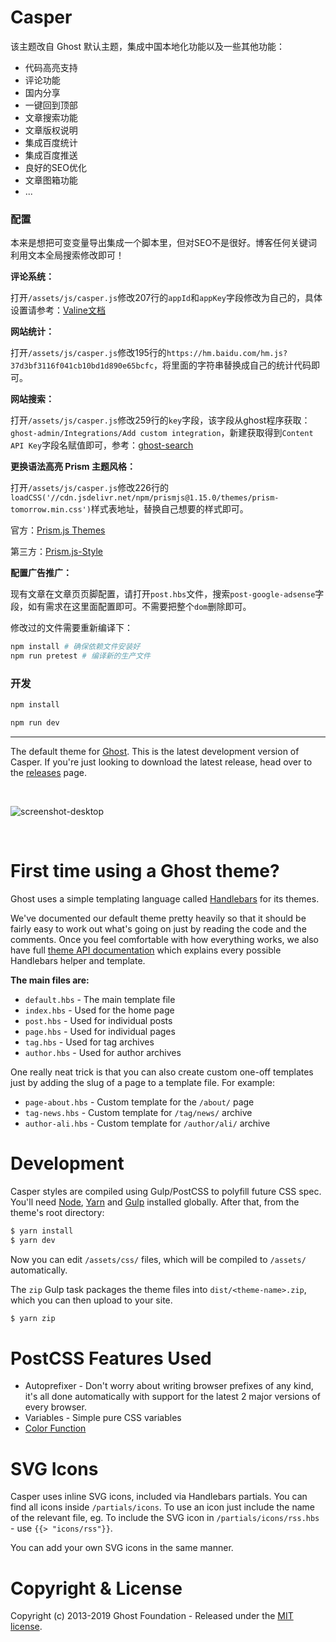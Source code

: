 # Casper

该主题改自 Ghost 默认主题，集成中国本地化功能以及一些其他功能：

- 代码高亮支持
- 评论功能
- 国内分享
- 一键回到顶部
- 文章搜索功能
- 文章版权说明
- 集成百度统计
- 集成百度推送
- 良好的SEO优化
- 文章图箱功能
- ...

### 配置

本来是想把可变变量导出集成一个脚本里，但对SEO不是很好。博客任何关键词利用文本全局搜索修改即可！

**评论系统：**

打开`/assets/js/casper.js`修改207行的`appId`和`appKey`字段修改为自己的，具体设置请参考：[Valine文档](https://valine.js.org/configuration.html#appId)

**网站统计：**

打开`/assets/js/casper.js`修改195行的`https://hm.baidu.com/hm.js?37d3bf3116f041cb10bd1d890e65bcfc`，将里面的字符串替换成自己的统计代码即可。

**网站搜索：**

打开`/assets/js/casper.js`修改259行的`key`字段，该字段从ghost程序获取：`ghost-admin/Integrations/Add custom integration`，新建获取得到`Content API Key`字段名赋值即可，参考：[ghost-search](https://github.com/HauntedThemes/ghost-search#step-3---setup-a-custom-integration)

**更换语法高亮 Prism 主题风格：**

打开`/assets/js/casper.js`修改226行的`loadCSS('//cdn.jsdelivr.net/npm/prismjs@1.15.0/themes/prism-tomorrow.min.css')`样式表地址，替换自己想要的样式即可。

官方：[Prism.js Themes](https://prismjs.com/download.html)

第三方：[Prism.js-Style](https://github.com/JaxsonWang/Prism.js-Style)

**配置广告推广：**

现有文章在文章页页脚配置，请打开`post.hbs`文件，搜索`post-google-adsense`字段，如有需求在这里面配置即可。不需要把整个`dom`删除即可。

修改过的文件需要重新编译下：

```bash
npm install # 确保依赖文件安装好
npm run pretest # 编译新的生产文件
```

### 开发

```bash
npm install

npm run dev
```

---

The default theme for [Ghost](http://github.com/tryghost/ghost/). This is the latest development version of Casper. If you're just looking to download the latest release, head over to the [releases](https://github.com/TryGhost/Casper/releases) page.

&nbsp;

![screenshot-desktop](https://user-images.githubusercontent.com/120485/27221326-1e31d326-5280-11e7-866d-82d550a7683b.jpg)

&nbsp;

# First time using a Ghost theme?

Ghost uses a simple templating language called [Handlebars](http://handlebarsjs.com/) for its themes.

We've documented our default theme pretty heavily so that it should be fairly easy to work out what's going on just by reading the code and the comments. Once you feel comfortable with how everything works, we also have full [theme API documentation](https://ghost.org/docs/api/handlebars-themes/) which explains every possible Handlebars helper and template.

**The main files are:**

- `default.hbs` - The main template file
- `index.hbs` - Used for the home page
- `post.hbs` - Used for individual posts
- `page.hbs` - Used for individual pages
- `tag.hbs` - Used for tag archives
- `author.hbs` - Used for author archives

One really neat trick is that you can also create custom one-off templates just by adding the slug of a page to a template file. For example:

- `page-about.hbs` - Custom template for the `/about/` page
- `tag-news.hbs` - Custom template for `/tag/news/` archive
- `author-ali.hbs` - Custom template for `/author/ali/` archive


# Development

Casper styles are compiled using Gulp/PostCSS to polyfill future CSS spec. You'll need [Node](https://nodejs.org/), [Yarn](https://yarnpkg.com/) and [Gulp](https://gulpjs.com) installed globally. After that, from the theme's root directory:

```bash
$ yarn install
$ yarn dev
```

Now you can edit `/assets/css/` files, which will be compiled to `/assets/` automatically.

The `zip` Gulp task packages the theme files into `dist/<theme-name>.zip`, which you can then upload to your site.

```bash
$ yarn zip
```

# PostCSS Features Used

- Autoprefixer - Don't worry about writing browser prefixes of any kind, it's all done automatically with support for the latest 2 major versions of every browser.
- Variables - Simple pure CSS variables
- [Color Function](https://github.com/postcss/postcss-color-function)


# SVG Icons

Casper uses inline SVG icons, included via Handlebars partials. You can find all icons inside `/partials/icons`. To use an icon just include the name of the relevant file, eg. To include the SVG icon in `/partials/icons/rss.hbs` - use `{{> "icons/rss"}}`.

You can add your own SVG icons in the same manner.


# Copyright & License

Copyright (c) 2013-2019 Ghost Foundation - Released under the [MIT license](LICENSE).
